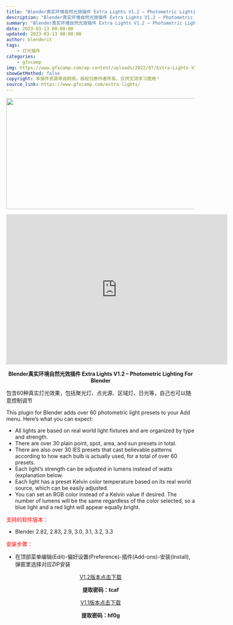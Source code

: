 ```yaml
---
title: "Blender真实环境自然光效插件 Extra Lights V1.2 – Photometric Lighting For Blender"
description: "Blender真实环境自然光效插件 Extra Lights V1.2 – Photometric Lighting For Blender 包含60种真实灯光效果，包括聚光灯、点光源、区..."
summary: "Blender真实环境自然光效插件 Extra Lights V1.2 – Photometric Lighting For Blender 包含60种真实灯光效果，包括聚光灯、点光源、区..."
date: 2023-03-13 00:00:00
updated: 2023-03-13 00:00:00
author: blenderit
tags: 
    - 灯光插件
categories:
    - gfxcamp
img: https://www.gfxcamp.com/wp-content/uploads/2022/07/Extra-Lights-V1.1-Photometric-Lighting-For-Blender.jpg
showGetMethod: false
copyright: 本插件资源来自网络，版权归原作者所有，仅供交流学习使用！
source_link: https://www.gfxcamp.com/extra-lights/
---
```

<div><p><img decoding="async" class="aligncenter size-full wp-image-104893" src="https://www.gfxcamp.com/wp-content/uploads/2022/07/Extra-Lights-V1.1-Photometric-Lighting-For-Blender.jpg" data-src="https://www.gfxcamp.com/wp-content/uploads/2022/07/Extra-Lights-V1.1-Photometric-Lighting-For-Blender.jpg" alt="" width="590" height="295" data-srcset="https://www.gfxcamp.com/wp-content/uploads/2022/07/Extra-Lights-V1.1-Photometric-Lighting-For-Blender.jpg 590w, https://www.gfxcamp.com/wp-content/uploads/2022/07/Extra-Lights-V1.1-Photometric-Lighting-For-Blender-150x75.jpg 150w" data-sizes="(max-width: 590px) 100vw, 590px"></p><p style="text-align: center;"><iframe loading="lazy" src="https://player.youku.com/embed/XNTg4NDE0ODY0NA==" width="590" height="400" frameborder="0" allowfullscreen="allowfullscreen" data-mce-fragment="1"></iframe></p><p style="text-align: center;"><strong>Blender真实环境自然光效插件 Extra Lights V1.2 – Photometric Lighting For Blender</strong></p><div>
<p>包含60种真实灯光效果，包括聚光灯、点光源、区域灯、日光等，自己也可以随意控制调节</p>
<p>This plugin for Blender adds over 60 photometric light presets to your Add menu. Here’s what you can expect:</p>
<ul>
<li>All lights are based on real world light fixtures and are organized by type and strength.</li>
<li>There are over 30 plain point, spot, area, and sun presets in total.</li>
<li>There are also over 30 IES presets that cast believable patterns according to how each bulb is actually used, for a total of over 60 presets.</li>
<li>Each light’s strength can be adjusted in lumens instead of watts (explanation below.</li>
<li>Each light has a preset Kelvin color temperature based on its real world source, which can be easily adjusted.</li>
<li>You can set an RGB color instead of a Kelvin value if desired. The number of lumens will be the same regardless of the color selected, so a blue light and a red light will appear equally bright.</li>
</ul>
<p><span style="color: #ff0000;">支持的软件版本：</span></p>
<ul>
<li>Blender 2.82, 2.83, 2.9, 3.0, 3.1, 3.2, 3.3</li>
</ul>
<p><span style="color: #ff0000;">安装步骤：</span></p>
<ul>
<li>在顶部菜单编辑(Edit)-偏好设置(Preference)-插件(Add-ons)-安装(Install),弹窗里选择对应ZIP安装</li>
</ul>
<p style="text-align: center;"><a class="maxbutton-3 maxbutton maxbutton-baidu" target="_blank" rel="noopener" href="https://pan.baidu.com/s/1iZLJPYvoS8LbSBPamYnYGQ?pwd=tcaf"><span class="mb-text">V1.2版本点击下载</span></a></p>
<p style="text-align: center;"><strong>提取密码：tcaf</strong></p>
<p style="text-align: center;"><a class="maxbutton-3 maxbutton maxbutton-baidu" target="_blank" rel="noopener" href="https://pan.baidu.com/s/1g5GPFGDQjMRvfrhVUDh1Og?pwd=hf0g"><span class="mb-text">V1.1版本点击下载</span></a></p>
<p style="text-align: center;"><strong>提取密码：hf0g</strong></p>
</div></div>